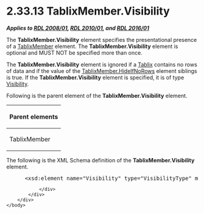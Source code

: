 <html dir="LTR" xmlns:mshelp="http://msdn.microsoft.com/mshelp" xmlns:ddue="http://ddue.schemas.microsoft.com/authoring/2003/5" xmlns:xlink="http://www.w3.org/1999/xlink" xmlns:tool="http://www.microsoft.com/tooltip">
    <head>
        <meta http-equiv="Content-Type" content="text/html; CHARSET=utf-8"></meta>
        <meta name="save" content="history"></meta>
        <title>2.33.13 TablixMember.Visibility</title>
        <xml>
            <mshelp:toctitle title="2.33.13 TablixMember.Visibility"></mshelp:toctitle>
            <mshelp:rltitle title="[MS-RDL]: TablixMember.Visibility"></mshelp:rltitle>
            <mshelp:keyword index="A" term="6ce46d4f-a606-4adf-9324-641129964472"></mshelp:keyword>
            <mshelp:attr name="DCSext.ContentType" value="open specification"></mshelp:attr>
            <mshelp:attr name="AssetID" value="6ce46d4f-a606-4adf-9324-641129964472"></mshelp:attr>
            <mshelp:attr name="TopicType" value="kbRef"></mshelp:attr>
            <mshelp:attr name="DCSext.Title" value="[MS-RDL]: TablixMember.Visibility" />
        </xml>
    </head>
    <body>
        <div id="header">
            <h1 class="heading">2.33.13 TablixMember.Visibility</h1>
        </div>
        <div id="mainSection">
            <div id="mainBody">
                <div id="allHistory" class="saveHistory"></div>
                <div id="sectionSection0" class="section" name="collapseableSection">
                    

<p><b><i>Applies to </i></b><a href="1e855f94-4617-47e4-b89e-0856c6cb420f.htm"><b><i>RDL 2008/01</i></b></a><b><i>,
</i></b><a href="3428e690-a348-4ec7-8a6a-8efb42d2cdee.htm"><b><i>RDL 2010/01</i></b></a><b><i>,
and </i></b><a href="52ce3983-2bfc-4e72-9359-42aaf5fe4509.htm"><b><i>RDL 2016/01</i></b></a></p>

<p>The <b>TablixMember.Visibility</b> element specifies the
presentational presence of a <a href="1d8a9691-b173-4e24-9ea9-1f486bc824fd.htm">TablixMember</a>
element. The <b>TablixMember.Visibility</b> element is optional and MUST NOT be
specified more than once.</p>

<p>The <b>TablixMember.Visibility</b> element is ignored if a <a href="e42fb86e-799a-4202-8845-ac38831efccb.htm">Tablix</a> contains no rows of
data and if the value of the <a href="67838246-9abb-4024-986e-1041a871266b.htm">TablixMember.HideIfNoRows</a>
element siblings is true. If the <b>TablixMember.Visibility</b> element is
specified, it is of type <a href="9505fbda-7f65-4874-a54a-1944059812e0.htm">Visibility</a>.</p>

<p>Following is the parent element of the <b>TablixMember.Visibility</b>
element.</p>

<table>
 <thead>
  <tr>
   <th>
   <p>Parent elements</p>
   </th>
  </tr>
 </thead>
 <tr>
  <td>
  <p>TablixMember</p>
  </td>
 </tr>
</table>

<p>The following is the XML Schema definition of the <b>TablixMember.Visibility</b>
element.</p>

<dl>
<dd>
<div><pre> &lt;xsd:element name=&quot;Visibility&quot; type=&quot;VisibilityType&quot; minOccurs=&quot;0&quot; maxOccurs=&quot;1&quot; /&gt;
</pre></div>
</dd></dl>


                </div>
            </div>
        </div>
    </body>
</html>